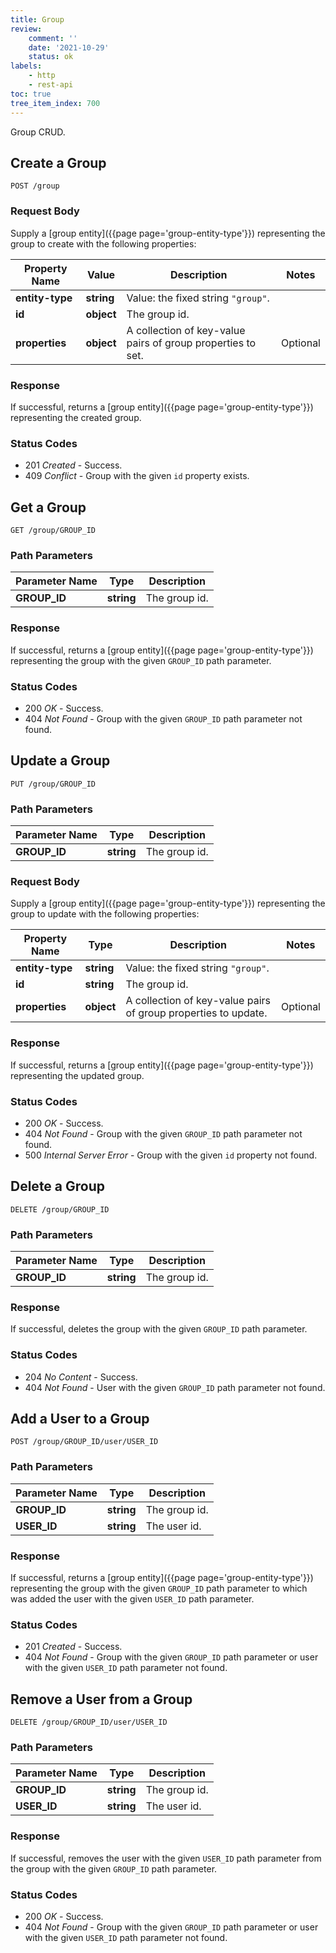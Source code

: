 ```yaml
---
title: Group
review:
    comment: ''
    date: '2021-10-29'
    status: ok
labels:
    - http
    - rest-api
toc: true
tree_item_index: 700
---
```


Group CRUD.

## Create a Group

```
POST /group
```

### Request Body

Supply a [group entity]({{page page='group-entity-type'}}) representing the group to create with the following properties:

| Property Name   | Value      | Description                                                 | Notes    |
| --------------- | ---------- | ----------------------------------------------------------- | -------- |
| **entity-type** | **string** | Value: the fixed string `"group"`.                          |          |
| **id**          | **object** | The group id.                                               |          |
| **properties**  | **object** | A collection of key-value pairs of group properties to set. | Optional |

### Response

If successful, returns a [group entity]({{page page='group-entity-type'}}) representing the created group.

### Status Codes

- 201 *Created* - Success.
- 409 *Conflict* - Group with the given `id` property exists.

## Get a Group

```
GET /group/GROUP_ID
```

### Path Parameters

| Parameter Name | Type       | Description   |
| -------------- | ---------- | ------------- |
| **GROUP_ID**   | **string** | The group id. |

### Response

If successful, returns a [group entity]({{page page='group-entity-type'}}) representing the group with the given `GROUP_ID` path parameter.

### Status Codes

- 200 *OK* - Success.
- 404 *Not Found* - Group with the given `GROUP_ID` path parameter not found.

## Update a Group

```
PUT /group/GROUP_ID
```

### Path Parameters

| Parameter Name | Type       | Description   |
| -------------- | ---------- | ------------- |
| **GROUP_ID**   | **string** | The group id. |

### Request Body

Supply a [group entity]({{page page='group-entity-type'}}) representing the group to update with the following properties:

| Property Name   | Type       | Description                                                    | Notes    |
| --------------- | ---------- | -------------------------------------------------------------- | -------- |
| **entity-type** | **string** | Value: the fixed string `"group"`.                             |          |
| **id**          | **string** | The group id.                                                  |          |
| **properties**  | **object** | A collection of key-value pairs of group properties to update. | Optional |

### Response

If successful, returns a [group entity]({{page page='group-entity-type'}}) representing the updated group.

### Status Codes

- 200 *OK* - Success.
- 404 *Not Found* - Group with the given `GROUP_ID` path parameter not found.
- 500 *Internal Server Error* - Group with the given `id` property not found.

## Delete a Group

```
DELETE /group/GROUP_ID
```

### Path Parameters

| Parameter Name | Type       | Description   |
| -------------- | ---------- | ------------- |
| **GROUP_ID**   | **string** | The group id. |

### Response

If successful, deletes the group with the given `GROUP_ID` path parameter.

### Status Codes

- 204 *No Content* - Success.
- 404 *Not Found* - User with the given `GROUP_ID` path parameter not found.

## Add a User to a Group

```
POST /group/GROUP_ID/user/USER_ID
```

### Path Parameters

| Parameter Name | Type       | Description   |
| -------------- | ---------- | ------------- |
| **GROUP_ID**   | **string** | The group id. |
| **USER_ID**    | **string** | The user id.  |

### Response

If successful, returns a [group entity]({{page page='group-entity-type'}}) representing the group with the given `GROUP_ID` path parameter to which was added the user with the given `USER_ID` path parameter.

### Status Codes

- 201 *Created* - Success.
- 404 *Not Found* - Group with the given `GROUP_ID` path parameter or user with the given `USER_ID` path parameter not found.

## Remove a User from a Group

```
DELETE /group/GROUP_ID/user/USER_ID
```

### Path Parameters

| Parameter Name | Type       | Description   |
| -------------- | ---------- | ------------- |
| **GROUP_ID**   | **string** | The group id. |
| **USER_ID**    | **string** | The user id.  |

### Response

If successful, removes the user with the given `USER_ID` path parameter from the group with the given `GROUP_ID` path parameter.

### Status Codes

- 200 *OK* - Success.
- 404 *Not Found* - Group with the given `GROUP_ID` path parameter or user with the given `USER_ID` path parameter not found.
